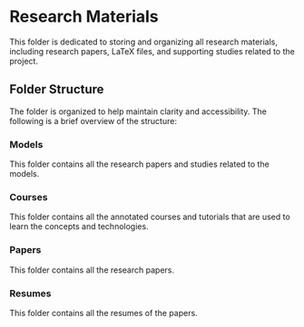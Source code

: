 # Research Materials

This folder is dedicated to storing and organizing all research materials, including research papers, LaTeX files, and supporting studies related to the project.

## Folder Structure

The folder is organized to help maintain clarity and accessibility. The following is a brief overview of the structure:

### Models

This folder contains all the research papers and studies related to the models.

### Courses

This folder contains all the annotated courses and tutorials that are used to learn the concepts and technologies.

### Papers

This folder contains all the research papers.

### Resumes

This folder contains all the resumes of the papers.